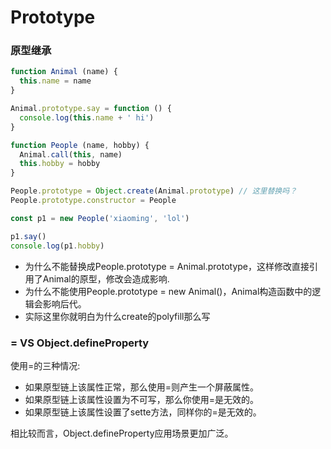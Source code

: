 # Prototype

### 原型继承

```JavaScript
function Animal (name) {
  this.name = name
}

Animal.prototype.say = function () {
  console.log(this.name + ' hi')
}

function People (name, hobby) {
  Animal.call(this, name)
  this.hobby = hobby
}

People.prototype = Object.create(Animal.prototype) // 这里替换吗？
People.prototype.constructor = People

const p1 = new People('xiaoming', 'lol')

p1.say()
console.log(p1.hobby)
```

  - 为什么不能替换成People.prototype = Animal.prototype，这样修改直接引用了Animal的原型，修改会造成影响.
  - 为什么不能使用People.prototype = new Animal()，Animal构造函数中的逻辑会影响后代。
  - 实际这里你就明白为什么create的polyfill那么写

### = VS Object.defineProperty

  使用=的三种情况:

  - 如果原型链上该属性正常，那么使用=则产生一个屏蔽属性。
  - 如果原型链上该属性设置为不可写，那么你使用=是无效的。
  - 如果原型链上该属性设置了sette方法，同样你的=是无效的。

  相比较而言，Object.defineProperty应用场景更加广泛。